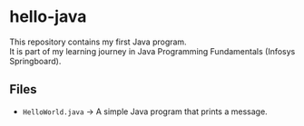 # hello-java

This repository contains my first Java program.  
It is part of my learning journey in Java Programming Fundamentals (Infosys Springboard).  

## Files
- `HelloWorld.java` → A simple Java program that prints a message.  
